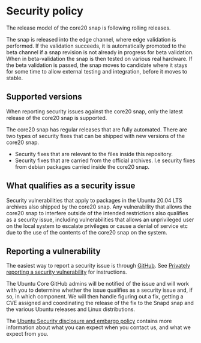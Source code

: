 # Security policy

The release model of the core20 snap is following rolling releases. 

The snap is released into the edge channel, where edge validation is performed. If the validation 
succeeds, it is automatically promoted to the beta channel if a snap revision is not already in progress 
for beta validation. When in beta-validation the snap is then tested on various real hardware. If the beta
validation is passed, the snap moves to candidate where it stays for some time to allow external testing
and integration, before it moves to stable.

## Supported versions
<!-- Include start supported versions -->
When reporting security issues against the core20 snap, only the latest 
release of the core20 snap is supported.

The core20 snap has regular releases that are fully automated. There are two 
types of security fixes that can be shipped with new versions of the core20 snap.

- Security fixes that are relevant to the files inside this repository.
- Security fixes that are carried from the official archives. I.e security fixes 
from debian packages carried inside the core20 snap.

<!-- Include end supported versions -->

## What qualifies as a security issue

Security vulnerabilities that apply to packages in the Ubuntu 20.04 LTS archives also shipped by the
core20 snap. Any vulnerability that allows the core20 snap to interfere outside 
of the intended restrictions also qualifies as a security issue, including vulnerabilities that
allows an unprivileged user on the local system to escalate privileges or cause a 
denial of service etc due to the use of the contents of the core20 snap on the system.

## Reporting a vulnerability

The easiest way to report a security issue is through
[GitHub](https://github.com/canonical/core20/security/advisories/new). See
[Privately reporting a security
vulnerability](https://docs.github.com/en/code-security/security-advisories/guidance-on-reporting-and-writing/privately-reporting-a-security-vulnerability)
for instructions.

The Ubuntu Core GitHub admins will be notified of the issue and will work with you
to determine whether the issue qualifies as a security issue and, if so, in
which component. We will then handle figuring out a fix, getting a CVE
assigned and coordinating the release of the fix to the Snapd snap and the
various Ubuntu releases and Linux distributions.

The [Ubuntu Security disclosure and embargo
policy](https://ubuntu.com/security/disclosure-policy) contains more
information about what you can expect when you contact us, and what we
expect from you.
